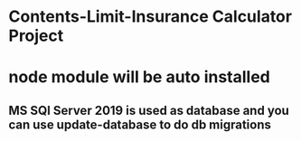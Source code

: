 # Contents-Limit-Insurance Calculator Project

# node module will be auto installed 

## MS SQl Server 2019 is used as database and you can use update-database to do db migrations

